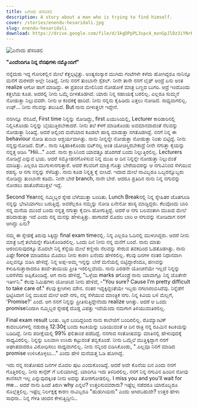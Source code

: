 ```yaml
---
title: ಏನೆಂದು ಹೆಸರಿಡಲಿ
description: A story about a man who is trying to find himself.
cover: /stories/enendu-hesaridali.jpg
slug: enendu-hesaridali
download: https://drive.google.com/file/d/1kgDPpPL3spc4_mznGpJlOz3iYNrKwzDk/view?usp=drive_link
---
```


![ಎನೆಂದು ಹೆಸರಿಡಲಿ](/stories/enendu-hesaridali.jpg)

**"ಎಂದೆಂದಿಗೂ ನಿನ್ನ ನೆನಪುಗಳು ನಮ್ಮೊಂದಿಗೆ"**

ನನ್ನೆದುರು ಇದ್ದ ಗೋರಿಕಲ್ಲಿನ ಮೇಲೆ ಕೆತ್ತಲ್ಪಟ್ಟಿತ್ತು. ಅಂತ್ಯಸಂಸ್ಕಾರ ಮುಗಿದು ಗಂಟೆಗಳೇ ಕಳೆದು ಹೋಗಿದ್ದರೂ ನಾನಿನ್ನೂ ಮನೆಗೆ ಮರಳದೇ ಅಲ್ಲೇ ನಿಂತಿದ್ದೆ. ನೀನು ನನಗೆ ತುಂಬಾನೇ ಸ್ಪೆಶಲ್. ನೀನೇ ತಾನೇ ನನಗೆ ಲೈಫ್ ಅಂದ್ರೆ ಏನು ಅಂತ realize ಆಗೋ ಹಾಗೆ ಮಾಡಿದ್ದು. ಈ ಪ್ರಪಂಚ ಮೇಲಿನಿಂದ ನೋಡೋಕೆ ಮಾತ್ರ ಬಣ್ಣದ ಬುಗರಿ. ಆದ್ರೆ ಇಂದೊಂದು ಕತ್ತಲೆಯ ಕೂಪ. ಅದರಲ್ಲಿ ನೀನು ಒಮ್ಮೆ ಬೀಳತೊಡಗಿದೆ. ಯಾರು ನಿನ್ನ ಸಹಾಯಕ್ಕೆ ಬರಲಿಲ್ಲ. ಎಲ್ಲರೂ ಸುಮ್ಮನೆ ನೋಡುತ್ತಾ ನಿಲ್ಲುವವರೇ. ನೀನು ಆ ಕಂದಕಕ್ಕೆ ಹಾರಿದೆ. ನೀನು ನನ್ನನು ಕೈಹಿಡಿದು ಎತ್ತಲು ನೋಡಿದೆ. ಸಾಧ್ಯವಾಗಲಿಲ್ಲ. ಉಫ್... ನೀನು ನೆಲವನ್ನು ತಲುಪಿದೆ. But ನಾನು ಬೀಳುತ್ತಲೇ ಇದ್ದೇನೆ.

ನನಗಿನ್ನೂ ನೆನಪಿದೆ, First time ನಿನ್ನನ್ನು ನೋಡಿದ್ದು, first ಪಿಯುಸಿಯಲ್ಲಿ, Lecturer ಕಾರಿಡಾರಿನಲ್ಲಿ ನಿಲ್ಲಿಸಿಕೊಂಡು ನಿನ್ನನ್ನು ಬೈಯುತ್ತಿರಬೇಕಾದರೆ. ನೀನು ತಲೆ ಕೆಳಗೆ ಮಾಡಿಕೊಂಡು ಅವಮಾನವಾದಂತೆ ನೆಲವನ್ನು ನೋಡುತ್ತಾ  ನಿಂತಿದ್ದೆ. ಆದರೆ ಅಲ್ಲಿಂದ ಮರೆಯಾದ ಕೂಡಲೇ ಹಾಸ್ಯ ಮಾಡುತ್ತಾ ನಗತೊಡಗಿದ್ದೆ. ನನಗೆ ನಿನ್ನ ಈ behaviour ನೋಡಿ ತುಂಬಾ ಆಶ್ಚರ್ಯವಾಗಿತ್ತು. ನಾನು ನೀನ್ನನ್ನೇ ನೋಡುತ್ತಾ ನೋಡುತ್ತಾ ನಿಂತು ಬಿಟ್ಟಿದ್ದೆ. ನೀನು ನನ್ನನ್ನುನೋಡಿದೆ. ಔಚ್.. ನಾನು ಸಿಕ್ಕಿಹಾಕಿಕೊಂಡು ಬಿಟ್‌ನಲ್ಲ ಅಂತ ಯೋಚಿಸ್ತಿರಬೇಕಾದ್ರೆ ನೀನೇ ನಗುತ್ತಾ ಕೈಯನ್ನು ನನ್ನತ್ತ ಆಡಿಸಿ "Hiii..." ಎಂದೆ. ನಾನು ಕ್ಲಾಸಿನಿಂದ ಯಾವತ್ತೂ ಹೊರಗಡೆ ಬಂದು ನಿಲ್ಲುತ್ತಿರಲಿಲ್ಲ. Lecturers ನೋಡಿದ್ರೆ ಎನ್ನುವ ಭಯ. ಆದರೆ ಸಮ್ಮೋಹನಗೊಳಿಸುವ ನಿನ್ನ ಮುಖ ಆ ದಿನ ನಿನ್ನನ್ನೇ ನೋಡುತ್ತಾ ನಿಲ್ಲುವಂತೆ ಮಾಡಿತ್ತು. ಎಲ್ಲರೂ ಮುಗುಳುನಗುತ್ತಾರೆ. ಆದರೆ ಕೆಲವರಿಗೆ ಮಾತ್ರ ಗೊತ್ತು ಬೇರೆಯವರನ್ನು ಆ ನಗುವಿನಿಂದ ಸೆಳೆಯುವ ರಹಸ್ಯ. ಆ ನಗು  ನನ್ನನ್ನು ಸೆಳೆದಿತ್ತು. ನಾನು ಕೂಡ ನಿನ್ನತ್ತ ಕೈ ಬೀಸಿದೆ. ಇದಾದ ಮೇಲೆ ನಾವಿಬ್ಬರೂ ಒಬ್ಬರನ್ನೊಬ್ಬರು ನೋಡಿದ್ದು  ತುಂಬಾನೇ ಕಡಿಮೆ. ನೀನೇ ಬೇರೆ branch, ನಾನೇ ಬೇರೆ. ಆದರೂ ಪ್ರತಿದಿನ ನಾನು ನಿನ್ನ ನಗುವನ್ನು ನೋಡಲು ಹಾತೊರೆಯುತ್ತಲೆ ಇದ್ದೆ.

Second Yearನಲ್ಲಿ ನಮ್ಮಿಬ್ಬರ ಸ್ನೇಹ ಬೆಳೆಯುತ್ತಾ ಬಂದಿತು. Lunch Breakನಲ್ಲಿ ನಿನ್ನ ಸ್ನೇಹಿತರ ಜೊತಗೂಡಿ ನನ್ನನ್ನು ಭೇಟಿಯಾಗಲು ಬರುತ್ತಿದ್ದೆ. ಅವರೆಲ್ಲರೂ ನಮ್ಮನ್ನು ನೋಡಿ ಏನೇನೋ ಹಾಸ್ಯ ಮಾಡ್ತಿದ್ದರು. ಕೆಲವೊಂದು ಬಾರಿ ನನ್ನ ಮನೆಯ ಮುಂದೆ ಬಂದು ನನ್ನತ್ತ ನಗುತ್ತಾ ಕೈಬೀಸಿ ಹೋಗುತ್ತಿದ್ದೆ. ಆದರೆ ಆ ನಗು ಬಲವಂತಾಗಿ ಮುಖದ ಮೇಲೆ ಹರಿದಾಡುತ್ತಾ ಇದೆ ಎಂದು ನನ್ನ ಮನಸ್ಸು ಹೇಳುತ್ತಿತ್ತು. ಹಾಗಾದರೆ ಮೊದಲ ಬಾರಿ ಆ ನಗುವನ್ನು ನೋಡಿದಾಗ ನನಗೆ  ಆಗಿದ್ದು ಏನು?

ನಮ್ಮ ಈ ಸ್ನೇಹಕ್ಕೆ ತಿರುವು ಸಿಕ್ಕಿದ್ದು final exam timeನಲ್ಲಿ. ನಿನ್ನ ಎಲ್ಲರೂ ಓದಿನಲ್ಲಿ ಮುಳುಗಿದ್ದರು. ಆದರೆ ನೀನು ಮಾತ್ರ ಬಗ್ಗೆ ತಲೆಯನ್ನೇ ಕೆಡಿಸಿಕೊಂಡಿರಲಿಲ್ಲ. ಒಂದು ದಿನ ನೀನು ನನ್ನ ಮನೆಗೆ ಬಂದೆ. ನಾನು ಮಾತು ಆರಂಬಿಸುವುದಕ್ಕೂ ಮೊದಲೇ ನಿನ್ನ ಕೆನ್ನೆಯ ಮೇಲೆ ಕಣ್ಣೀರು ನೆಲವನ್ನು ಸೇರುವ ತವಕದಿಂದ ಓಡತೊಡಗಿತ್ತು. ನಾನು ಎಷ್ಟೇ force ಮಾಡಿದರೂ ಮೊದಲು ನೀನು ಕಾರಣ ಏನೆಂದು ಹೇಳಿರಲಿಲ್ಲ. ಕೆಲವು ದಿನಗಳ ನಂತರ ನಿಧಾನವಾಗಿ ಎಲ್ಲವನ್ನೂ ಬಿಡಿಸಿ ಹೇಳಿದ್ದೆ. ನಿನ್ನ ಅಪ್ಪ-ಅಮ್ಮ ಇನ್ನನ್ನು ಬೇರೆ ಮನೆಯಲ್ಲಿ ಬಿಟ್ಟಿದ್ದಾರೆಂದೂ, ಹಣವನ್ನು ಕಳುಹಿಸುತ್ತಾರಾದರೂ ತಂದೆ-ತಾಯಿಯ ಪ್ರೀತಿ ಇರಲಿಲ್ಲವೆಂದು. ನಾನು ಎರಡನೇ ಯೋಚನೆಯೇ ಇಲ್ಲದೆ ನಿನ್ನನ್ನು ಬರಸೆಳೆದು ಅಪ್ಪಿಕೊಂಡಿದ್ದೆ. ಆಗ ನಾನು ಹೇಳಿದ್ದೆ, "ಒಳ್ಳೆಯ marks ತಗೊಂಡ್ರೆ ನಾನು ಯಾವಾಗ್ಲೂ ನಿನ್ನ ಜೊತೇನೇ ಇರ್ತೀನಿ." ಕೆಲವು ನಿಮಿಷಗಳು ಯೋಚಿಸಿದ ನೀನು ಹೇಳಿದೆ, -"You sure? Cause I’m pretty difficult to take care of." ಕೆಲವು ಕ್ಷಣಗಳು ಮೌನ. ನಂತರ ಇದ್ದಕ್ಕಿದ್ದಂತೆಯೇ ಇಬ್ಬರು ನಗಲಾರಂಬಿಸಿದೆವು. ನಿನ್ನೆಡೆಗೆ ಧಿಟ್ಟಿಸಿದಾಗ ನಿನ್ನ ಮುಖದ ಮೇಲೆ ಅದೇ ನಗು, ನನ್ನ ಸೆಳೆಯುವ ಮಾಂತ್ರಿಕ ನಗು. ನಿನ್ನ ಕಿವಿಯ ಬಳಿ ಮೆಲ್ಲಗೆ, 'Promise?' ಎಂದೆ. ಆಗ ನನಗೆ ನಿನ್ನನ್ನು ಪ್ರೀತಿಸುತ್ತಿದ್ದೇನೆಂದು realize ಆಗಿತ್ತು. ಆದರೆ ಆ ಒಂದು promiseನಿಂದಾಗಿ ನಮ್ಮಿಬ್ಬರ ಸ್ನೇಹಕ್ಕೆ ದೊಡ್ಡ ವಿಪತ್ತು ಇದೆಯೆಂದು ನಮಗಾಗ ತಿಳಿಯುವಂತಿರಲಿಲ್ಲ.

Final exam result ಬಂತು. ಜ್ವರ ಬಂದಿದ್ದರಿಂದ ನಾನು ಕಾಲೇಜಿಗೆ ಬಂದಿರಲಿಲ್ಲ. ರೊಮ್ಯಾಂಟಿಕ್ ಕಾದಂಬರಿಗಳಲ್ಲಿ ನಡುರಾತ್ರಿ 12:30ಕ್ಕೆ ಬಂದು ಕಿಟಕಿಯನ್ನು ಬಡಿಯುವಂತೆ ಆ ದಿನ ರಾತ್ರಿ ನನ್ನ ರೂಮಿನ ಕಿಟಕಿಯನ್ನು ಬಡಿದಿದ್ದೆ. ನೀನು ಪರೀಕ್ಷೆಯಲ್ಲಿ 99% ಫಲಿತಾಂಶ ಪಡೆದಿದ್ದೆ. ನನಗಾದ ಸಂತೋಷವನ್ನು ಮಾತಿನಲ್ಲಿ ಹೇಳುವುದಕ್ಕೆ ಸಾಧ್ಯವಿರಲಿಲ್ಲ. ನಿನ್ನನ್ನು ಬಲವಾಗಿ ಉಸಿರು ಕಟ್ಟುವಂತೆ ತಬ್ಬಿಕೊಂಡೆ. ನೀನು ಒಮ್ಮೆಲೆ ಮುತ್ತಿಕ್ಕಿದ್ದಾಗ ನನಗೆ ಆಘಾತವಾದರೂ ವಿರೋಧಿಸಲು ಸಾಧ್ಯವಾಗಲಿಲ್ಲ. ನೀನು ನನ್ನಿಂದ ಬಿಡಿಸಿಕೊಂಡು, " ಎಲ್ಲವೂ ನಿನಗೆ ಮಾಡಿದ promise ಉಳಿಸಿಕೊಳ್ಳಲು..." ಎಂದು ಹೇಳಿ ಮನೆಯತ್ತ ಓಡಿ ಹೋಗಿದ್ದೆ.

ಇದು ನನ್ನ ಸಂತೋಷದ ದಿನಗಳ ಮೊದಲ ಪುಟ ಎಂದುಕೊಂಡಿದ್ದೆ. ಆದರೆ ಅದೇ ಕೊನೆಯ ದಿನ ಎಂದು ನನಗೆ ಗೊತ್ತಿರಲಿಲ್ಲ. ನೀನು ಕಾನ್ಸೆರ್ ಗೆ ಬಲಿಯಾಗಿದ್ದೆ. ಯಾರಿಗೂ ಇದು ತಿಳಿದಿರಲಿಲ್ಲ. ನನಗೆ ನಿನ್ನ ನಗುವಿನ ಹಿಂದಿನ ನೋವು ಕಾಣಿಸಲೇ ಇಲ್ಲ ಎನ್ನುವುದಕ್ಕಿಂತ ನೀನು ಅದನ್ನು ತೋರಗೋಡಲಿಲ್ಲ.  I miss you and you'll wait for me... ಆದರೆ ನಾನು ಹಿಂದೆ ತಿರುಗಿ why ಎನ್ನಲೆ? ಉತ್ತರಿಸುವವರಾರು? ಇಷ್ಟೆಲ್ಲ ನಡೆದರೂ ಯಾರೊಬ್ಬರೂ ಸೊಲ್ಲೆತ್ತಲಿಲ್ಲ. ಇಷ್ಟೆಲ್ಲ ನಿರ್ಲಕ್ಷಕ್ಕೆ ಕಾರಣ ನಾವಿಬ್ಬರೂ "ಹುಡುಗಿಯರು" ಎಂದು ಆಗಿರಬಹುದೇ? ಉತ್ತರ ಹೇಳು ಸಾಧನಾ.. ನಿನ್ನ ಗೆಳತಿ ಚಂದನ ಕೇಳುತ್ತಿದ್ದೀನಿ..
